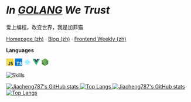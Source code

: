 # ***In [GOLANG](https://go.dev) We Trust***  

爱上编程，改变世界，我是加菲猫

[Homepage (zh)](https://jiacheng787.github.io/Garfield-blog/about-me) · [Blog (zh)](https://jiacheng787.github.io/Garfield-blog/) · [Frontend Weekly (zh)](https://garfield-dev-team.github.io/frontend-weekly/)

**Languages**

<code><img height="20" src="https://raw.githubusercontent.com/github/explore/80688e429a7d4ef2fca1e82350fe8e3517d3494d/topics/javascript/javascript.png"></code>
<code><img height="20" src="https://raw.githubusercontent.com/github/explore/80688e429a7d4ef2fca1e82350fe8e3517d3494d/topics/typescript/typescript.png"></code>
<code><img height="20" src="https://raw.githubusercontent.com/github/explore/80688e429a7d4ef2fca1e82350fe8e3517d3494d/topics/react/react.png"></code>
<code><img height="20" src="https://raw.githubusercontent.com/github/explore/80688e429a7d4ef2fca1e82350fe8e3517d3494d/topics/vue/vue.png"></code>
<code><img height="20" src="https://raw.githubusercontent.com/github/explore/80688e429a7d4ef2fca1e82350fe8e3517d3494d/topics/nodejs/nodejs.png"></code>

![Skills](https://skillicons.dev/icons?i=azure,cloudflare,workers,github,c,cpp,cs,html,js,ts,css,sass,go,md,regex,bash,docker,git,mongodb,mysql,redis,linux,nginx,vim,vscode,express,electron,jquery,nodejs,nestjs,react,vue,wasm)

<!--
| [![tree's GitHub stats](https://github-readme-stats.vercel.app/api?username=Jiacheng787&hide=contribs&show_icons=true&theme=dracula)](https://github.com/anuraghazra/github-readme-stats) | [![Top Langs](https://github-readme-stats.vercel.app/api/top-langs/?username=Jiacheng787&layout=compact&theme=dracula)](https://github.com/anuraghazra/github-readme-stats) |
| ---- | ---- |
-->

<a href="https://github-readme-stats-one-bice.vercel.app/api?username=Jiacheng787&show_icons=true&include_all_commits=true&role=OWNER,ORGANIZATION_MEMBER#gh-light-mode-only" target="_blank">
  <img src="https://github-readme-stats-one-bice.vercel.app/api?username=Jiacheng787&show_icons=true&include_all_commits=true&role=OWNER,ORGANIZATION_MEMBER#gh-light-mode-only" alt="Jiacheng787's GitHub stats" height="185px">
</a>
<a href="https://github-readme-stats-one-bice.vercel.app/api/top-langs/?username=Jiacheng787&layout=compact&langs_count=8&include_all_commits=true&role=OWNER,ORGANIZATION_MEMBER#gh-light-mode-only">
  <img src="https://github-readme-stats-one-bice.vercel.app/api/top-langs/?username=Jiacheng787&layout=compact&langs_count=8&include_all_commits=true&role=OWNER,ORGANIZATION_MEMBER#gh-light-mode-only" alt="Top Langs" height="185px">
</a>

<a href="https://github-readme-stats-one-bice.vercel.app/api?username=Jiacheng787&theme=dracula&show_icons=true&include_all_commits=true&role=OWNER,ORGANIZATION_MEMBER#gh-dark-mode-only" target="_blank">
  <img src="https://github-readme-stats-one-bice.vercel.app/api?username=Jiacheng787&theme=dracula&show_icons=true&include_all_commits=true&role=OWNER,ORGANIZATION_MEMBER#gh-dark-mode-only" alt="Jiacheng787's GitHub stats" height="185px">
</a>
<a href="https://github-readme-stats-one-bice.vercel.app/api/top-langs/?username=Jiacheng787&theme=dracula&layout=compact&langs_count=8&include_all_commits=true&role=OWNER,ORGANIZATION_MEMBER#gh-dark-mode-only">
  <img src="https://github-readme-stats-one-bice.vercel.app/api/top-langs/?username=Jiacheng787&theme=dracula&layout=compact&langs_count=8&include_all_commits=true&role=OWNER,ORGANIZATION_MEMBER#gh-dark-mode-only" alt="Top Langs" height="185px">
</a>
